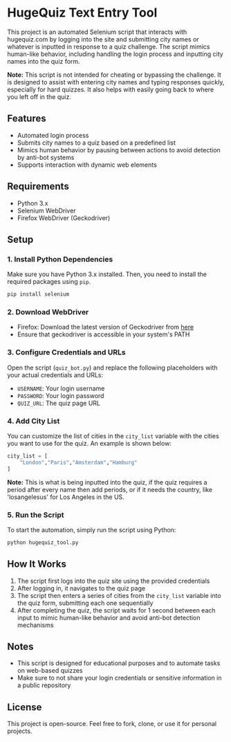 # HugeQuiz Text Entry Tool

This project is an automated Selenium script that interacts with hugequiz.com by logging into the site and submitting city names or whatever is inputted in response to a quiz challenge. The script mimics human-like behavior, including handling the login process and inputting city names into the quiz form.

**Note:** This script is not intended for cheating or bypassing the challenge. It is designed to assist with entering city names and typing responses quickly, especially for hard quizzes. It also helps with easily going back to where you left off in the quiz.


## Features
- Automated login process
- Submits city names to a quiz based on a predefined list
- Mimics human behavior by pausing between actions to avoid detection by anti-bot systems
- Supports interaction with dynamic web elements

## Requirements
- Python 3.x
- Selenium WebDriver
- Firefox WebDriver (Geckodriver)

## Setup

### 1. Install Python Dependencies
Make sure you have Python 3.x installed. Then, you need to install the required packages using `pip`.

```bash
pip install selenium
```

### 2. Download WebDriver
- Firefox: Download the latest version of Geckodriver from [here](https://github.com/mozilla/geckodriver/releases)
- Ensure that geckodriver is accessible in your system's PATH

### 3. Configure Credentials and URLs
Open the script (`quiz_bot.py`) and replace the following placeholders with your actual credentials and URLs:
- `USERNAME`: Your login username
- `PASSWORD`: Your login password
- `QUIZ_URL`: The quiz page URL

### 4. Add City List
You can customize the list of cities in the `city_list` variable with the cities you want to use for the quiz.
An example is shown below:
```python
city_list = [
    "London","Paris","Amsterdam","Hamburg"
]
```
**Note:** This is what is being inputted into the quiz, if the quiz requires a period after every name then add periods, or if it needs the country, like 'losangelesus' for Los Angeles in the US.

### 5. Run the Script
To start the automation, simply run the script using Python:

```bash
python hugequiz_tool.py
```
## How It Works
1. The script first logs into the quiz site using the provided credentials
2. After logging in, it navigates to the quiz page
3. The script then enters a series of cities from the `city_list` variable into the quiz form, submitting each one sequentially
4. After completing the quiz, the script waits for 1 second between each input to mimic human-like behavior and avoid anti-bot detection mechanisms

## Notes
- This script is designed for educational purposes and to automate tasks on web-based quizzes
- Make sure to not share your login credentials or sensitive information in a public repository

## License
This project is open-source. Feel free to fork, clone, or use it for personal projects.
